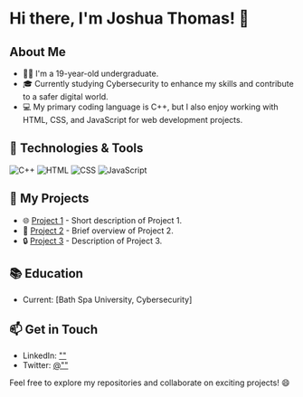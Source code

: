 # Hi there, I'm Joshua Thomas! 👋

## About Me
- 👨‍💻 I'm a 19-year-old undergraduate.
- 🎓 Currently studying Cybersecurity to enhance my skills and contribute to a safer digital world.
- 💻 My primary coding language is C++, but I also enjoy working with HTML, CSS, and JavaScript for web development projects.

## 🔧 Technologies & Tools
![C++](https://img.shields.io/badge/-C++-00599C?style=flat&logo=c%2B%2B&logoColor=white)
![HTML](https://img.shields.io/badge/-HTML-E34F26?style=flat&logo=html5&logoColor=white)
![CSS](https://img.shields.io/badge/-CSS-1572B6?style=flat&logo=css3&logoColor=white)
![JavaScript](https://img.shields.io/badge/-JavaScript-F7DF1E?style=flat&logo=javascript&logoColor=black)

## 🚀 My Projects
- 🌐 [Project 1](#) - Short description of Project 1.
- 📱 [Project 2](#) - Brief overview of Project 2.
- 🔒 [Project 3](#) - Description of Project 3.

## 📚 Education
- Current: [Bath Spa University, Cybersecurity]

## 📫 Get in Touch
- LinkedIn: [""](#)
- Twitter: [@""](#)

Feel free to explore my repositories and collaborate on exciting projects! 😄
